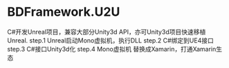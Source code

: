 # BDFramework.U2U
C#开发Unreal项目，兼容大部分Unity3d API，亦可Unity3d项目快速移植Unreal.
step.1  Unreal启动Mono虚拟机，执行DLL
step.2  C#绑定到UE4接口
step.3  C#接口Unity3d化
step.4  Mono虚拟机 替换成Xamarin，打通Xamarin生态

